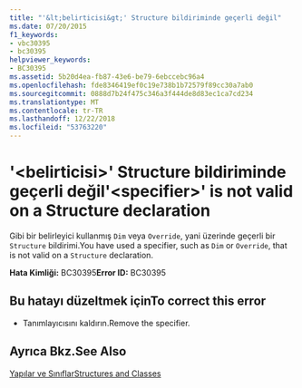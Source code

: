```yaml
---
title: "'&lt;belirticisi&gt;' Structure bildiriminde geçerli değil"
ms.date: 07/20/2015
f1_keywords:
- vbc30395
- bc30395
helpviewer_keywords:
- BC30395
ms.assetid: 5b20d4ea-fb87-43e6-be79-6ebccebc96a4
ms.openlocfilehash: fde8346419ef0c19e738b1b72579f89cc30a7ab0
ms.sourcegitcommit: 0888d7b24f475c346a3f444de8d83ec1ca7cd234
ms.translationtype: MT
ms.contentlocale: tr-TR
ms.lasthandoff: 12/22/2018
ms.locfileid: "53763220"
---
```

# <a name="ltspecifiergt-is-not-valid-on-a-structure-declaration"></a><span data-ttu-id="06f46-102">'&lt;belirticisi&gt;' Structure bildiriminde geçerli değil</span><span class="sxs-lookup"><span data-stu-id="06f46-102">'&lt;specifier&gt;' is not valid on a Structure declaration</span></span>
<span data-ttu-id="06f46-103">Gibi bir belirleyici kullanmış `Dim` veya `Override`, yani üzerinde geçerli bir `Structure` bildirimi.</span><span class="sxs-lookup"><span data-stu-id="06f46-103">You have used a specifier, such as `Dim` or `Override`, that is not valid on a `Structure` declaration.</span></span>  
  
 <span data-ttu-id="06f46-104">**Hata Kimliği:** BC30395</span><span class="sxs-lookup"><span data-stu-id="06f46-104">**Error ID:** BC30395</span></span>  
  
## <a name="to-correct-this-error"></a><span data-ttu-id="06f46-105">Bu hatayı düzeltmek için</span><span class="sxs-lookup"><span data-stu-id="06f46-105">To correct this error</span></span>  
  
-   <span data-ttu-id="06f46-106">Tanımlayıcısını kaldırın.</span><span class="sxs-lookup"><span data-stu-id="06f46-106">Remove the specifier.</span></span>  
  
## <a name="see-also"></a><span data-ttu-id="06f46-107">Ayrıca Bkz.</span><span class="sxs-lookup"><span data-stu-id="06f46-107">See Also</span></span>  
 [<span data-ttu-id="06f46-108">Yapılar ve Sınıflar</span><span class="sxs-lookup"><span data-stu-id="06f46-108">Structures and Classes</span></span>](../../visual-basic/programming-guide/language-features/data-types/structures-and-classes.md)
